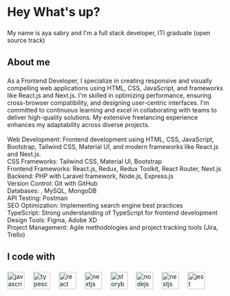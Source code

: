 <h1 align="left">Hey What's up?</h1>

###

<p align="left">My name is aya sabry and I'm a full stack developer, ITI graduate (open source track)</p>

###

<h2 align="left">About me</h2>

###

<p align="left">As a Frontend Developer, I specialize in creating responsive and visually compelling web applications using HTML, CSS, JavaScript, and frameworks like React.js and Next.js. I'm skilled in optimizing performance, ensuring cross-browser compatibility, and designing user-centric interfaces. I'm committed to continuous learning and excel in collaborating with teams to deliver high-quality solutions. My extensive freelancing experience enhances my adaptability across diverse projects.<br><br>Web Development: Frontend development using HTML, CSS, JavaScript, Bootstrap, Tailwind CSS, Material UI, and modern frameworks like React.js and Next.js.<br>CSS Frameworks: Tailwind CSS, Material UI, Bootstrap<br>Frontend Frameworks: React.js, Redux, Redux Toolkit, React Router, Next.js<br>Backend: PHP with Laravel framework, Node.js, Express.js<br>Version Control: Git with GitHub<br>Databases: , MySQL, MongoDB<br>API Testing: Postman<br>SEO Optimization: Implementing search engine best practices<br>TypeScript: Strong understanding of TypeScript for frontend development<br>Design Tools: Figma, Adobe XD<br>Project Management: Agile methodologies and project tracking tools (Jira, Trello)</p>

###

<h2 align="left">I code with</h2>

###

<div align="left">
  <img src="https://cdn.jsdelivr.net/gh/devicons/devicon/icons/javascript/javascript-original.svg" height="40" alt="javascript logo"  />
  <img width="12" />
  <img src="https://cdn.jsdelivr.net/gh/devicons/devicon/icons/typescript/typescript-original.svg" height="40" alt="typescript logo"  />
  <img width="12" />
  <img src="https://cdn.jsdelivr.net/gh/devicons/devicon/icons/react/react-original.svg" height="40" alt="react logo"  />
  <img width="12" />
  <img src="https://cdn.jsdelivr.net/gh/devicons/devicon/icons/nextjs/nextjs-original.svg" height="40" alt="nextjs logo"  />
  <img width="12" />
  <img src="https://cdn.jsdelivr.net/gh/devicons/devicon/icons/storybook/storybook-original.svg" height="40" alt="storybook logo"  />
  <img width="12" />
  <img src="https://cdn.jsdelivr.net/gh/devicons/devicon/icons/nodejs/nodejs-original.svg" height="40" alt="nodejs logo"  />
  <img width="12" />
  <img src="https://cdn.jsdelivr.net/gh/devicons/devicon/icons/nestjs/nestjs-original.svg" height="40" alt="nestjs logo"  />
  <img width="12" />
  <img src="https://cdn.jsdelivr.net/gh/devicons/devicon/icons/jest/jest-plain.svg" height="40" alt="jest logo"  />
</div>

###
